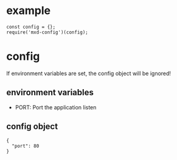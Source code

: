 # example

```
const config = {};
require('mxd-config')(config);
```

# config

If environment variables are set, the config object will be ignored!

## environment variables

* PORT: Port the application listen

## config object

```
{
  "port": 80
}
```
